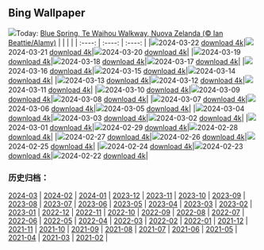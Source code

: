 ## Bing Wallpaper
![](https://global.bing.com/th?id=OHR.WaikatoWater_IT-IT0972621598_UHD.jpg&w=1000)Today: [Blue Spring, Te Waihou Walkway, Nuova Zelanda (© Ian Beattie/Alamy)](https://global.bing.com/th?id=OHR.WaikatoWater_IT-IT0972621598_UHD.jpg)
|      |      |      |
| :----: | :----: | :----: |
|![](https://global.bing.com/th?id=OHR.WaikatoWater_IT-IT0972621598_UHD.jpg&pid=hp&w=384&h=216&rs=1&c=4)2024-03-22 [download 4k](https://global.bing.com/th?id=OHR.WaikatoWater_IT-IT0972621598_UHD.jpg)|![](https://global.bing.com/th?id=OHR.BwindiNationalForest_IT-IT7927335166_UHD.jpg&pid=hp&w=384&h=216&rs=1&c=4)2024-03-21 [download 4k](https://global.bing.com/th?id=OHR.BwindiNationalForest_IT-IT7927335166_UHD.jpg)|![](https://global.bing.com/th?id=OHR.SpringCaveDale_IT-IT3874246493_UHD.jpg&pid=hp&w=384&h=216&rs=1&c=4)2024-03-20 [download 4k](https://global.bing.com/th?id=OHR.SpringCaveDale_IT-IT3874246493_UHD.jpg)|
|![](https://global.bing.com/th?id=OHR.RedFox_IT-IT0563708572_UHD.jpg&pid=hp&w=384&h=216&rs=1&c=4)2024-03-19 [download 4k](https://global.bing.com/th?id=OHR.RedFox_IT-IT0563708572_UHD.jpg)|![](https://global.bing.com/th?id=OHR.ElephantRock_IT-IT7160275980_UHD.jpg&pid=hp&w=384&h=216&rs=1&c=4)2024-03-18 [download 4k](https://global.bing.com/th?id=OHR.ElephantRock_IT-IT7160275980_UHD.jpg)|![](https://global.bing.com/th?id=OHR.AltaredellaPatria_IT-IT8301062240_UHD.jpg&pid=hp&w=384&h=216&rs=1&c=4)2024-03-17 [download 4k](https://global.bing.com/th?id=OHR.AltaredellaPatria_IT-IT8301062240_UHD.jpg)|
|![](https://global.bing.com/th?id=OHR.BambooPanda_IT-IT5188324890_UHD.jpg&pid=hp&w=384&h=216&rs=1&c=4)2024-03-16 [download 4k](https://global.bing.com/th?id=OHR.BambooPanda_IT-IT5188324890_UHD.jpg)|![](https://global.bing.com/th?id=OHR.AnzaBorregoBloom_IT-IT1728403447_UHD.jpg&pid=hp&w=384&h=216&rs=1&c=4)2024-03-15 [download 4k](https://global.bing.com/th?id=OHR.AnzaBorregoBloom_IT-IT1728403447_UHD.jpg)|![](https://global.bing.com/th?id=OHR.AyutthayaTree_IT-IT4581996265_UHD.jpg&pid=hp&w=384&h=216&rs=1&c=4)2024-03-14 [download 4k](https://global.bing.com/th?id=OHR.AyutthayaTree_IT-IT4581996265_UHD.jpg)|
|![](https://global.bing.com/th?id=OHR.MagadiFlamingos_IT-IT3571024430_UHD.jpg&pid=hp&w=384&h=216&rs=1&c=4)2024-03-13 [download 4k](https://global.bing.com/th?id=OHR.MagadiFlamingos_IT-IT3571024430_UHD.jpg)|![](https://global.bing.com/th?id=OHR.BryceSnow_IT-IT2944842663_UHD.jpg&pid=hp&w=384&h=216&rs=1&c=4)2024-03-12 [download 4k](https://global.bing.com/th?id=OHR.BryceSnow_IT-IT2944842663_UHD.jpg)|![](https://global.bing.com/th?id=OHR.SleepyKoala_IT-IT1648374764_UHD.jpg&pid=hp&w=384&h=216&rs=1&c=4)2024-03-11 [download 4k](https://global.bing.com/th?id=OHR.SleepyKoala_IT-IT1648374764_UHD.jpg)|
|![](https://global.bing.com/th?id=OHR.BeaumontClock_IT-IT6612904601_UHD.jpg&pid=hp&w=384&h=216&rs=1&c=4)2024-03-10 [download 4k](https://global.bing.com/th?id=OHR.BeaumontClock_IT-IT6612904601_UHD.jpg)|![](https://global.bing.com/th?id=OHR.BistiBlue_IT-IT0491354330_UHD.jpg&pid=hp&w=384&h=216&rs=1&c=4)2024-03-09 [download 4k](https://global.bing.com/th?id=OHR.BistiBlue_IT-IT0491354330_UHD.jpg)|![](https://global.bing.com/th?id=OHR.TateLightUp_IT-IT9961329902_UHD.jpg&pid=hp&w=384&h=216&rs=1&c=4)2024-03-08 [download 4k](https://global.bing.com/th?id=OHR.TateLightUp_IT-IT9961329902_UHD.jpg)|
|![](https://global.bing.com/th?id=OHR.TarragonaSpain_IT-IT1704210976_UHD.jpg&pid=hp&w=384&h=216&rs=1&c=4)2024-03-07 [download 4k](https://global.bing.com/th?id=OHR.TarragonaSpain_IT-IT1704210976_UHD.jpg)|![](https://global.bing.com/th?id=OHR.WahclellaFalls_IT-IT1579861571_UHD.jpg&pid=hp&w=384&h=216&rs=1&c=4)2024-03-06 [download 4k](https://global.bing.com/th?id=OHR.WahclellaFalls_IT-IT1579861571_UHD.jpg)|![](https://global.bing.com/th?id=OHR.BangkokCircle_IT-IT8552577608_UHD.jpg&pid=hp&w=384&h=216&rs=1&c=4)2024-03-05 [download 4k](https://global.bing.com/th?id=OHR.BangkokCircle_IT-IT8552577608_UHD.jpg)|
|![](https://global.bing.com/th?id=OHR.ArenalCostaRica_IT-IT1610887300_UHD.jpg&pid=hp&w=384&h=216&rs=1&c=4)2024-03-04 [download 4k](https://global.bing.com/th?id=OHR.ArenalCostaRica_IT-IT1610887300_UHD.jpg)|![](https://global.bing.com/th?id=OHR.KrugerLeopard_IT-IT3868840858_UHD.jpg&pid=hp&w=384&h=216&rs=1&c=4)2024-03-03 [download 4k](https://global.bing.com/th?id=OHR.KrugerLeopard_IT-IT3868840858_UHD.jpg)|![](https://global.bing.com/th?id=OHR.ModicaItaly_IT-IT4926775993_UHD.jpg&pid=hp&w=384&h=216&rs=1&c=4)2024-03-02 [download 4k](https://global.bing.com/th?id=OHR.ModicaItaly_IT-IT4926775993_UHD.jpg)|
|![](https://global.bing.com/th?id=OHR.CinqueTorriCortina_IT-IT1456925506_UHD.jpg&pid=hp&w=384&h=216&rs=1&c=4)2024-03-01 [download 4k](https://global.bing.com/th?id=OHR.CinqueTorriCortina_IT-IT1456925506_UHD.jpg)|![](https://global.bing.com/th?id=OHR.LeapingSquirrel_IT-IT0733873049_UHD.jpg&pid=hp&w=384&h=216&rs=1&c=4)2024-02-29 [download 4k](https://global.bing.com/th?id=OHR.LeapingSquirrel_IT-IT0733873049_UHD.jpg)|![](https://global.bing.com/th?id=OHR.BamburghCastleUK_IT-IT5518925488_UHD.jpg&pid=hp&w=384&h=216&rs=1&c=4)2024-02-28 [download 4k](https://global.bing.com/th?id=OHR.BamburghCastleUK_IT-IT5518925488_UHD.jpg)|
|![](https://global.bing.com/th?id=OHR.PolarBearCubs_IT-IT9998741209_UHD.jpg&pid=hp&w=384&h=216&rs=1&c=4)2024-02-27 [download 4k](https://global.bing.com/th?id=OHR.PolarBearCubs_IT-IT9998741209_UHD.jpg)|![](https://global.bing.com/th?id=OHR.GrandCanyonWinter_IT-IT9629342558_UHD.jpg&pid=hp&w=384&h=216&rs=1&c=4)2024-02-26 [download 4k](https://global.bing.com/th?id=OHR.GrandCanyonWinter_IT-IT9629342558_UHD.jpg)|![](https://global.bing.com/th?id=OHR.MtPrevostDuncan_IT-IT3250174651_UHD.jpg&pid=hp&w=384&h=216&rs=1&c=4)2024-02-25 [download 4k](https://global.bing.com/th?id=OHR.MtPrevostDuncan_IT-IT3250174651_UHD.jpg)|
|![](https://global.bing.com/th?id=OHR.GreenfinchesBattle_IT-IT1304906662_UHD.jpg&pid=hp&w=384&h=216&rs=1&c=4)2024-02-24 [download 4k](https://global.bing.com/th?id=OHR.GreenfinchesBattle_IT-IT1304906662_UHD.jpg)|![](https://global.bing.com/th?id=OHR.HaghartsinMonastery_IT-IT8194609337_UHD.jpg&pid=hp&w=384&h=216&rs=1&c=4)2024-02-23 [download 4k](https://global.bing.com/th?id=OHR.HaghartsinMonastery_IT-IT8194609337_UHD.jpg)|![](https://global.bing.com/th?id=OHR.BrightonBoxes_IT-IT6630946422_UHD.jpg&pid=hp&w=384&h=216&rs=1&c=4)2024-02-22 [download 4k](https://global.bing.com/th?id=OHR.BrightonBoxes_IT-IT6630946422_UHD.jpg)|

### 历史归档：
[2024-03](https://github.com/niumoo/bing-wallpaper/tree/main/picture/2024-03/) | [2024-02](https://github.com/niumoo/bing-wallpaper/tree/main/picture/2024-02/) | [2024-01](https://github.com/niumoo/bing-wallpaper/tree/main/picture/2024-01/) | [2023-12](https://github.com/niumoo/bing-wallpaper/tree/main/picture/2023-12/) | [2023-11](https://github.com/niumoo/bing-wallpaper/tree/main/picture/2023-11/) | [2023-10](https://github.com/niumoo/bing-wallpaper/tree/main/picture/2023-10/) | [2023-09](https://github.com/niumoo/bing-wallpaper/tree/main/picture/2023-09/) | [2023-08](https://github.com/niumoo/bing-wallpaper/tree/main/picture/2023-08/) | 
[2023-07](https://github.com/niumoo/bing-wallpaper/tree/main/picture/2023-07/) | [2023-06](https://github.com/niumoo/bing-wallpaper/tree/main/picture/2023-06/) | [2023-05](https://github.com/niumoo/bing-wallpaper/tree/main/picture/2023-05/) | [2023-04](https://github.com/niumoo/bing-wallpaper/tree/main/picture/2023-04/) | [2023-03](https://github.com/niumoo/bing-wallpaper/tree/main/picture/2023-03/) | [2023-02](https://github.com/niumoo/bing-wallpaper/tree/main/picture/2023-02/) | [2023-01](https://github.com/niumoo/bing-wallpaper/tree/main/picture/2023-01/) | [2022-12](https://github.com/niumoo/bing-wallpaper/tree/main/picture/2022-12/) | 
[2022-11](https://github.com/niumoo/bing-wallpaper/tree/main/picture/2022-11/) | [2022-10](https://github.com/niumoo/bing-wallpaper/tree/main/picture/2022-10/) | [2022-09](https://github.com/niumoo/bing-wallpaper/tree/main/picture/2022-09/) | [2022-08](https://github.com/niumoo/bing-wallpaper/tree/main/picture/2022-08/) | [2022-07](https://github.com/niumoo/bing-wallpaper/tree/main/picture/2022-07/) | [2022-06](https://github.com/niumoo/bing-wallpaper/tree/main/picture/2022-06/) | [2022-05](https://github.com/niumoo/bing-wallpaper/tree/main/picture/2022-05/) | [2022-04](https://github.com/niumoo/bing-wallpaper/tree/main/picture/2022-04/) | 
[2022-03](https://github.com/niumoo/bing-wallpaper/tree/main/picture/2022-03/) | [2022-02](https://github.com/niumoo/bing-wallpaper/tree/main/picture/2022-02/) | [2022-01](https://github.com/niumoo/bing-wallpaper/tree/main/picture/2022-01/) | [2021-12](https://github.com/niumoo/bing-wallpaper/tree/main/picture/2021-12/) | [2021-11](https://github.com/niumoo/bing-wallpaper/tree/main/picture/2021-11/) | [2021-10](https://github.com/niumoo/bing-wallpaper/tree/main/picture/2021-10/) | [2021-09](https://github.com/niumoo/bing-wallpaper/tree/main/picture/2021-09/) | [2021-08](https://github.com/niumoo/bing-wallpaper/tree/main/picture/2021-08/) | 
[2021-07](https://github.com/niumoo/bing-wallpaper/tree/main/picture/2021-07/) | [2021-06](https://github.com/niumoo/bing-wallpaper/tree/main/picture/2021-06/) | [2021-05](https://github.com/niumoo/bing-wallpaper/tree/main/picture/2021-05/) | [2021-04](https://github.com/niumoo/bing-wallpaper/tree/main/picture/2021-04/) | [2021-03](https://github.com/niumoo/bing-wallpaper/tree/main/picture/2021-03/) | [2021-02](https://github.com/niumoo/bing-wallpaper/tree/main/picture/2021-02/) | 